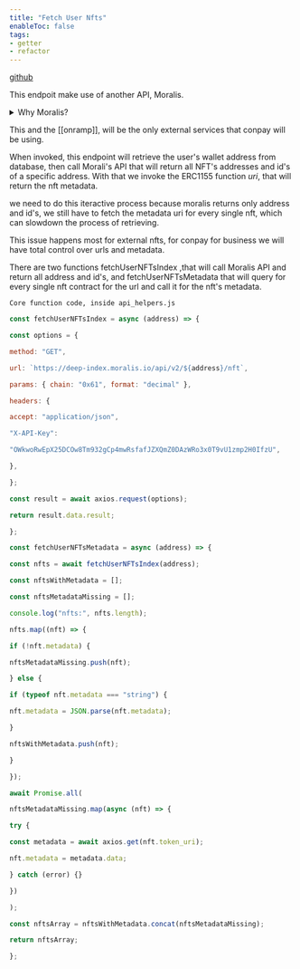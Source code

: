 ```yaml
---
title: "Fetch User Nfts"
enableToc: false
tags: 
- getter
- refactor
---
```


[github](https://github.com/AlexandreColauto/conpay-backend/blob/main/pages/api/fetchUserNfts.js)




This endpoit make use of another API, Moralis.
<details><summary>Why Moralis?</summary>
 Moralis indexes all nft transactions on a chain and provide all transactions information, with that it's possible to query all nft's that a certain wallet hold. it's possible to build our own indexer, but seems like reinventing the whell.</details>

This and the [[onramp]], will be the only external services that conpay will be using.

When invoked, this endpoint will retrieve the user's wallet address from database, then call Morali's API that will return all NFT's addresses and id's of a specific address. With that we invoke the ERC1155 function *uri*, that will return the nft metadata.

we need to do this iteractive process because moralis returns only address and id's, we still have to fetch the metadata uri for every single nft, which can slowdown the process of retrieving.  

This issue happens most for external nfts, for conpay for business we will have total control over urls and metadata.

There are two functions fetchUserNFTsIndex ,that will call Moralis API and return all address and id's, and fetchUserNFTsMetadata that will query for every single nft contract for the url and call it for the nft's metadata.



	Core function code, inside api_helpers.js
``` Javascript
const fetchUserNFTsIndex = async (address) => {

const options = {

method: "GET",

url: `https://deep-index.moralis.io/api/v2/${address}/nft`,

params: { chain: "0x61", format: "decimal" },

headers: {

accept: "application/json",

"X-API-Key":

"OWkwoRwEpX25DCOw8Tm932gCp4mwRsfafJZXQmZ0DAzWRo3x0T9vU1zmp2H0IfzU",

},

};

const result = await axios.request(options);

return result.data.result;

};

const fetchUserNFTsMetadata = async (address) => {

const nfts = await fetchUserNFTsIndex(address);

const nftsWithMetadata = [];

const nftsMetadataMissing = [];

console.log("nfts:", nfts.length);

nfts.map((nft) => {

if (!nft.metadata) {

nftsMetadataMissing.push(nft);

} else {

if (typeof nft.metadata === "string") {

nft.metadata = JSON.parse(nft.metadata);

}

nftsWithMetadata.push(nft);

}

});

await Promise.all(

nftsMetadataMissing.map(async (nft) => {

try {

const metadata = await axios.get(nft.token_uri);

nft.metadata = metadata.data;

} catch (error) {}

})

);

const nftsArray = nftsWithMetadata.concat(nftsMetadataMissing);

return nftsArray;

};

```